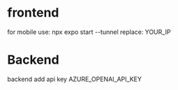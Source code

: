 # frontend

for mobile use:
npx expo start --tunnel
replace: YOUR_IP

# Backend

backend add api key
AZURE_OPENAI_API_KEY
